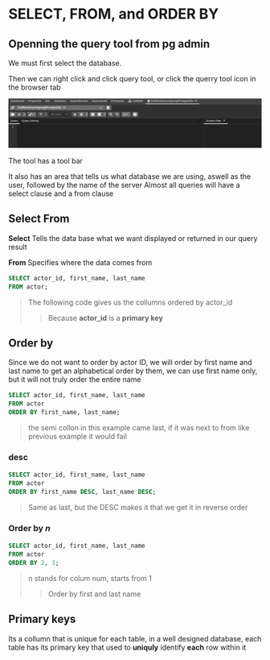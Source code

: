 # SELECT, FROM, and ORDER BY

## Openning the query tool from pg admin

We must first select the database.

Then we can right click and click query tool, or click the querry tool icon in the browser tab 

![](Query%20tool.png)

The tool has a tool bar

It also has an area that tells us what database we are using, aswell as the user, followed by the name of the server
Almost all queries will have a select clause and a from clause

## Select From

**Select** Tells the data base what we want displayed or returned in our query result

**From** Specifies where the data comes from
```sql
SELECT actor_id, first_name, last_name
FROM actor;
```
> The following code gives us the collumns ordered by actor_id
> > Because **actor_id** is a **primary key** 

## Order by

Since we do not want to order by actor ID, we will order by first name and last name to get an alphabetical order by them, we can use first name only, but it will not truly order the entire name

```sql
SELECT actor_id, first_name, last_name
FROM actor
ORDER BY first_name, last_name;
```
> the semi collon in this example came last, if it was next to from like previous example it would fail

### **desc**
```sql
SELECT actor_id, first_name, last_name
FROM actor
ORDER BY first_name DESC, last_name DESC;
```
> Same as last, but the DESC makes it that we get it in reverse order

### **Order by** *n*
```sql
SELECT actor_id, first_name, last_name
FROM actor
ORDER BY 2, 3;
```
> n stands for colum num, starts from 1
>> Order by first and last name

## Primary keys

Its a collumn that is unique for each table, in a well designed database, each table has its primary key that used to **uniquly** identify **each** row within it

